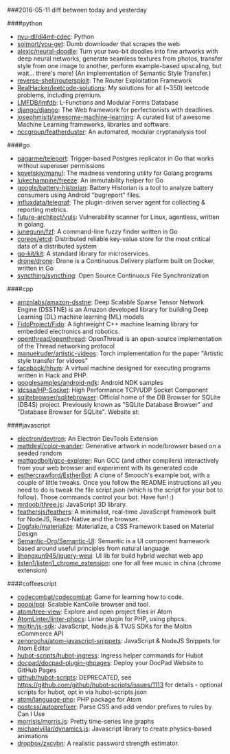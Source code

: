 ###2016-05-11
diff between today and yesterday

####python
* [nyu-dl/dl4mt-cdec](https://github.com/nyu-dl/dl4mt-cdec): Python
* [soimort/you-get](https://github.com/soimort/you-get): Dumb downloader that scrapes the web
* [alexjc/neural-doodle](https://github.com/alexjc/neural-doodle): Turn your two-bit doodles into fine artworks with deep neural networks, generate seamless textures from photos, transfer style from one image to another, perform example-based upscaling, but wait... there's more! (An implementation of Semantic Style Transfer.)
* [reverse-shell/routersploit](https://github.com/reverse-shell/routersploit): The Router Exploitation Framework
* [RealHacker/leetcode-solutions](https://github.com/RealHacker/leetcode-solutions): My solutions for all (~350) leetcode problems, including premium.
* [LMFDB/lmfdb](https://github.com/LMFDB/lmfdb): L-Functions and Modular Forms Database
* [django/django](https://github.com/django/django): The Web framework for perfectionists with deadlines.
* [josephmisiti/awesome-machine-learning](https://github.com/josephmisiti/awesome-machine-learning): A curated list of awesome Machine Learning frameworks, libraries and software.
* [nccgroup/featherduster](https://github.com/nccgroup/featherduster): An automated, modular cryptanalysis tool

####go
* [pagarme/teleport](https://github.com/pagarme/teleport): Trigger-based Postgres replicator in Go that works without superuser permissions
* [kovetskiy/manul](https://github.com/kovetskiy/manul): The madness vendoring utility for Golang programs
* [lukechampine/freeze](https://github.com/lukechampine/freeze): An immutability helper for Go
* [google/battery-historian](https://github.com/google/battery-historian): Battery Historian is a tool to analyze battery consumers using Android "bugreport" files.
* [influxdata/telegraf](https://github.com/influxdata/telegraf): The plugin-driven server agent for collecting & reporting metrics.
* [future-architect/vuls](https://github.com/future-architect/vuls): Vulnerability scanner for Linux, agentless, written in golang.
* [junegunn/fzf](https://github.com/junegunn/fzf): A command-line fuzzy finder written in Go
* [coreos/etcd](https://github.com/coreos/etcd): Distributed reliable key-value store for the most critical data of a distributed system
* [go-kit/kit](https://github.com/go-kit/kit): A standard library for microservices.
* [drone/drone](https://github.com/drone/drone): Drone is a Continuous Delivery platform built on Docker, written in Go
* [syncthing/syncthing](https://github.com/syncthing/syncthing): Open Source Continuous File Synchronization

####cpp
* [amznlabs/amazon-dsstne](https://github.com/amznlabs/amazon-dsstne): Deep Scalable Sparse Tensor Network Engine (DSSTNE) is an Amazon developed library for building Deep Learning (DL) machine learning (ML) models
* [FidoProject/Fido](https://github.com/FidoProject/Fido): A lightweight C++ machine learning library for embedded electronics and robotics.
* [openthread/openthread](https://github.com/openthread/openthread): OpenThread is an open-source implementation of the Thread networking protocol
* [manuelruder/artistic-videos](https://github.com/manuelruder/artistic-videos): Torch implementation for the paper "Artistic style transfer for videos"
* [facebook/hhvm](https://github.com/facebook/hhvm): A virtual machine designed for executing programs written in Hack and PHP.
* [googlesamples/android-ndk](https://github.com/googlesamples/android-ndk): Android NDK samples
* [ldcsaa/HP-Socket](https://github.com/ldcsaa/HP-Socket): High Performance TCP/UDP Socket Component
* [sqlitebrowser/sqlitebrowser](https://github.com/sqlitebrowser/sqlitebrowser): Official home of the DB Browser for SQLite (DB4S) project. Previously known as "SQLite Database Browser" and "Database Browser for SQLite". Website at:

####javascript
* [electron/devtron](https://github.com/electron/devtron): An Electron DevTools Extension
* [mattdesl/color-wander](https://github.com/mattdesl/color-wander): Generative artwork in node/browser based on a seeded random
* [mattgodbolt/gcc-explorer](https://github.com/mattgodbolt/gcc-explorer): Run GCC (and other compilers) interactively from your web browser and experiment with its generated code
* [esthercrawford/EstherBot](https://github.com/esthercrawford/EstherBot): A clone of Smooch's example bot, with a couple of little tweaks. Once you follow the README instructions all you need to do is tweak the file script.json (which is the script for your bot to follow). Those commands control your bot. Have fun! :)
* [mrdoob/three.js](https://github.com/mrdoob/three.js): JavaScript 3D library.
* [feathersjs/feathers](https://github.com/feathersjs/feathers): A minimalist, real-time JavaScript framework built for NodeJS, React-Native and the browser.
* [Dogfalo/materialize](https://github.com/Dogfalo/materialize): Materialize, a CSS Framework based on Material Design
* [Semantic-Org/Semantic-UI](https://github.com/Semantic-Org/Semantic-UI): Semantic is a UI component framework based around useful principles from natural language.
* [lihongxun945/jquery-weui](https://github.com/lihongxun945/jquery-weui): UI lib for build hybrid wechat web app
* [listen1/listen1_chrome_extension](https://github.com/listen1/listen1_chrome_extension): one for all free music in china (chrome extension)

####coffeescript
* [codecombat/codecombat](https://github.com/codecombat/codecombat): Game for learning how to code.
* [poooi/poi](https://github.com/poooi/poi): Scalable KanColle browser and tool.
* [atom/tree-view](https://github.com/atom/tree-view): Explore and open project files in Atom
* [AtomLinter/linter-phpcs](https://github.com/AtomLinter/linter-phpcs): Linter plugin for PHP, using phpcs.
* [moltin/js-sdk](https://github.com/moltin/js-sdk): JavaScript, Node.js & TVJS SDKs for the Moltin eCommerce API
* [zenorocha/atom-javascript-snippets](https://github.com/zenorocha/atom-javascript-snippets): JavaScript & NodeJS Snippets for Atom Editor
* [hubot-scripts/hubot-ingress](https://github.com/hubot-scripts/hubot-ingress): Ingress helper commands for Hubot
* [docpad/docpad-plugin-ghpages](https://github.com/docpad/docpad-plugin-ghpages): Deploy your DocPad Website to GitHub Pages
* [github/hubot-scripts](https://github.com/github/hubot-scripts): DEPRECATED, see https://github.com/github/hubot-scripts/issues/1113 for details - optional scripts for hubot, opt in via hubot-scripts.json
* [atom/language-php](https://github.com/atom/language-php): PHP package for Atom
* [postcss/autoprefixer](https://github.com/postcss/autoprefixer): Parse CSS and add vendor prefixes to rules by Can I Use
* [morrisjs/morris.js](https://github.com/morrisjs/morris.js): Pretty time-series line graphs
* [michaelvillar/dynamics.js](https://github.com/michaelvillar/dynamics.js): Javascript library to create physics-based animations
* [dropbox/zxcvbn](https://github.com/dropbox/zxcvbn): A realistic password strength estimator.
